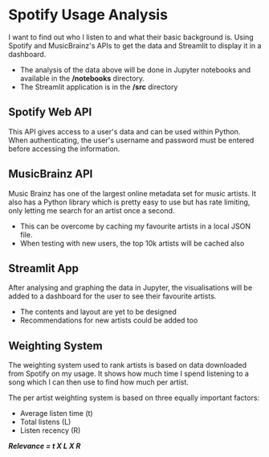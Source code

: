 # Spotify Usage Analysis

I want to find out who I listen to and what their basic background is. 
Using Spotify and MusicBrainz's APIs to get the data and Streamlit to display it in a dashboard.

- The analysis of the data above will be done in Jupyter notebooks and available in the **/notebooks** directory.
- The Streamlit application is in the **/src** directory


## Spotify Web API
This API gives access to a user's data and can be used within Python. 
When authenticating, the user's username and password must be entered before accessing the information.

## MusicBrainz API
Music Brainz has one of the largest online metadata set for music artists. 
It also has a Python library which is pretty easy to use but has rate limiting, 
only letting me search for an artist once a second.

- This can be overcome by caching my favourite artists in a local JSON file.
- When testing with new users, the top 10k artists will be cached also

## Streamlit App
After analysing and graphing the data in Jupyter, the visualisations will be 
added to a dashboard for the user to see their favourite artists.

- The contents and layout are yet to be designed
- Recommendations for new artists could be added too


## Weighting System
The weighting system used to rank artists is based on data downloaded from Spotify on my usage. It shows how much time I spend listening to a song which I can then use to find how much per artist. 

The per artist weighting system is based on three equally important factors: 
- Average listen time (t)
- Total listens (L)
- Listen recency (R)

***Relevance = t X L X R***
